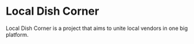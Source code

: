 # Local Dish Corner

Local Dish Corner is a project that aims to unite local vendors in one big platform.
